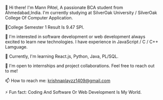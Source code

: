 👋 Hi there! I'm Mann PAtel, A passionate BCA student from Ahmedabad,India. I'm currently studying at SilverOak University / SilverOak College Of Computer Application.

🎯College Semester 1 Result Is 9.47 SPI.

🔭 I'm interested in software development or web development always excited to learn new technologies. I have experience in JavaScript / C / C++ Lamguage.

🌱 Currently, I'm learning React.js, Python, Java, PL/SQL.

💼 I'm open to internships and project collaborations. Feel free to reach out to me!

📫 How to reach me: krishnaplayzz1409@gmail.com

⚡ Fun fact: Coding And Software Or Web Development Is My World.
